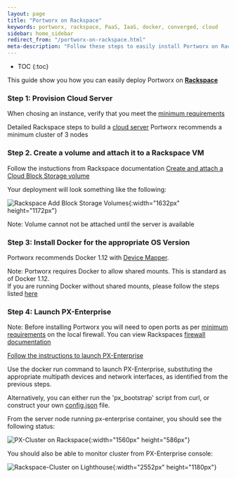 ```yaml
---
layout: page
title: "Portworx on Rackspace"
keywords: portworx, rackspace, PaaS, IaaS, docker, converged, cloud
sidebar: home_sidebar
redirect_from: "/portworx-on-rackspace.html"
meta-description: "Follow these steps to easily install Portworx on Rackspace.  Try it today!"
---
```


* TOC
{:toc}

This guide show you how you can easily deploy Portworx on [**Rackspace**](http://https://www.rackspace.com/login)
 

### Step 1: Provision Cloud Server
When chosing an instance, verify that you meet the [minimum requirements](/#minimum-requirements)

Detailed Rackspace steps to build a [cloud server](https://support.rackspace.com/how-to/create-a-cloud-server/)
Portworx recommends a minimum cluster of 3 nodes



### Step 2. Create a volume and attach it to a Rackspace VM
Follow the instuctions from Rackspace documentation [Create and attach a Cloud Block Storage volume](https://support.rackspace.com/how-to/create-and-attach-a-cloud-block-storage-volume/)

Your deployment will look something like the following:

![Rackspace Add Block Storage Volumes](/images/rackspace-add-disk.png "Add Block Storage"){:width="1632px" height="1172px"} 


Note: Volume cannot not be attached until the server is available
 

### Step 3: Install Docker for the appropriate OS Version 
Portworx recommends Docker 1.12 with [Device Mapper](https://docs.docker.com/engine/userguide/storagedriver/device-mapper-driver/#/configure-docker-with-devicemapper).

Note: Portworx requires Docker to allow shared mounts.  This is standard as of Docker 1.12.  
If you are running Docker without shared mounts, please follow the steps listed [here](/knowledgebase/shared-mount-propagation.html)


### Step 4: Launch PX-Enterprise
Note: Before installing Portworx you will need to open ports as per [minimum requirements](/#minimum-requirements) on the local firewall.  You can view Rackspaces [firewall documentation](https://support.rackspace.com/how-to/open-ports-in-the-linux-firewall-to-access-pop-and-imap-mail-servers/) 

[Follow the instructions to launch PX-Enterprise](/#install-with-a-container-orchestrator)

Use the docker run command to launch PX-Enterprise, substituting the appropriate multipath devices and network interfaces, as identified from the previous steps.

Alternatively, you can either run the 'px_bootstrap' script from curl, or construct your own [config.json](/control/config-json.html) file.

From the server node running px-enterprise container, you should see the following status:

![PX-Cluster on Rackspace](/images/rackspace-pxctl-status.png "PX-Cluster on Azure"){:width="1560px" height="586px"}


You should also be able to monitor cluster from PX-Enterprise console:

![Rackspace-Cluster on Lighthouse](/images/rackspace-cluster-on-lighthouse-updated.png "Rackspace-Cluster on Lighthouse"){:width="2552px" height="1180px"}



